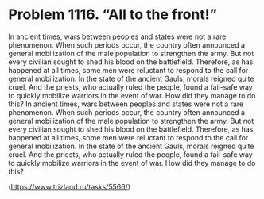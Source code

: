 # Problem 1116. “All to the front!”

In ancient times, wars between peoples and states were not a rare phenomenon. When such periods occur, the country often announced a general mobilization of the male population to strengthen the army. But not every civilian sought to shed his blood on the battlefield. Therefore, as has happened at all times, some men were reluctant to respond to the call for general mobilization. In the state of the ancient Gauls, morals reigned quite cruel. And the priests, who actually ruled the people, found a fail-safe way to quickly mobilize warriors in the event of war. How did they manage to do this? In ancient times, wars between peoples and states were not a rare phenomenon. When such periods occur, the country often announced a general mobilization of the male population to strengthen the army. But not every civilian sought to shed his blood on the battlefield. Therefore, as has happened at all times, some men were reluctant to respond to the call for general mobilization. In the state of the ancient Gauls, morals reigned quite cruel. And the priests, who actually ruled the people, found a fail-safe way to quickly mobilize warriors in the event of war. How did they manage to do this?

(https://www.trizland.ru/tasks/5566/)